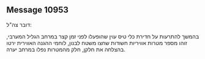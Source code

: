 ## Message 10953

דובר צה"ל:

בהמשך להתרעות על חדירת כלי טיס עוין שהופעלו לפני זמן קצר במרחב הגליל המערבי, זוהו מספר מטרות אוויריות חשודות שחצו משטח לבנון, לוחמי ההגנה האווירית ירטו בהצלחה את חלקן, חלק מהמטרות נפלו במרחב יערה.

